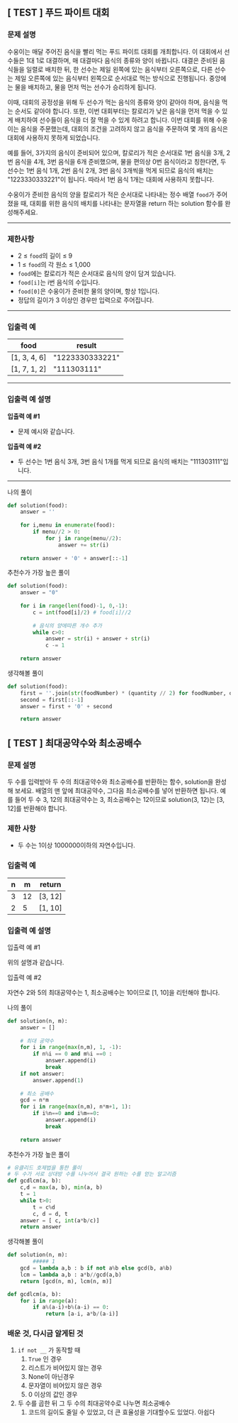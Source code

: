 ## [ TEST ] 푸드 파이트 대회

### **문제 설명**

수웅이는 매달 주어진 음식을 빨리 먹는 푸드 파이트 대회를 개최합니다. 이 대회에서 선수들은 1대 1로 대결하며, 매 대결마다 음식의 종류와 양이 바뀝니다. 대결은 준비된 음식들을 일렬로 배치한 뒤, 한 선수는 제일 왼쪽에 있는 음식부터 오른쪽으로, 다른 선수는 제일 오른쪽에 있는 음식부터 왼쪽으로 순서대로 먹는 방식으로 진행됩니다. 중앙에는 물을 배치하고, 물을 먼저 먹는 선수가 승리하게 됩니다.

이때, 대회의 공정성을 위해 두 선수가 먹는 음식의 종류와 양이 같아야 하며, 음식을 먹는 순서도 같아야 합니다. 또한, 이번 대회부터는 칼로리가 낮은 음식을 먼저 먹을 수 있게 배치하여 선수들이 음식을 더 잘 먹을 수 있게 하려고 합니다. 이번 대회를 위해 수웅이는 음식을 주문했는데, 대회의 조건을 고려하지 않고 음식을 주문하여 몇 개의 음식은 대회에 사용하지 못하게 되었습니다.

예를 들어, 3가지의 음식이 준비되어 있으며, 칼로리가 적은 순서대로 1번 음식을 3개, 2번 음식을 4개, 3번 음식을 6개 준비했으며, 물을 편의상 0번 음식이라고 칭한다면, 두 선수는 1번 음식 1개, 2번 음식 2개, 3번 음식 3개씩을 먹게 되므로 음식의 배치는 "1223330333221"이 됩니다. 따라서 1번 음식 1개는 대회에 사용하지 못합니다.

수웅이가 준비한 음식의 양을 칼로리가 적은 순서대로 나타내는 정수 배열 `food`가 주어졌을 때, 대회를 위한 음식의 배치를 나타내는 문자열을 return 하는 solution 함수를 완성해주세요.

---

### 제한사항

- 2 ≤ `food`의 길이 ≤ 9
- 1 ≤ `food`의 각 원소 ≤ 1,000
- `food`에는 칼로리가 적은 순서대로 음식의 양이 담겨 있습니다.
- `food[i]`는 i번 음식의 수입니다.
- `food[0]`은 수웅이가 준비한 물의 양이며, 항상 1입니다.
- 정답의 길이가 3 이상인 경우만 입력으로 주어집니다.

---

### 입출력 예

| food | result |
| --- | --- |
| [1, 3, 4, 6] | "1223330333221" |
| [1, 7, 1, 2] | "111303111" |

---

### 입출력 예 설명

**입출력 예 #1**

- 문제 예시와 같습니다.

**입출력 예 #2**

- 두 선수는 1번 음식 3개, 3번 음식 1개를 먹게 되므로 음식의 배치는 "111303111"입니다.

---

나의 풀이

```python
def solution(food):
    answer = ''
    
    for i,menu in enumerate(food):
        if menu//2 > 0:
            for j in range(menu//2):
                answer += str(i)
        
    return answer + '0' + answer[::-1]
```

추천수가 가장 높은 풀이

```python
def solution(food):
    answer = "0"
    
    for i in range(len(food)-1, 0,-1):
        c = int(food[i]/2) # food[i]//2
        
        # 음식의 양에따른 개수 추가
        while c>0:
            answer = str(i) + answer + str(i)
            c -= 1
            
    return answer
```

생각해볼 풀이

```python
def solution(food):
    first = ''.join(str(foodNumber) * (quantity // 2) for foodNumber, quantity in enumerate(food))
    second = first[::-1]
    answer = first + '0' + second

    return answer
```

## [ TEST ] 최대공약수와 최소공배수

### **문제 설명**

두 수를 입력받아 두 수의 최대공약수와 최소공배수를 반환하는 함수, solution을 완성해 보세요. 배열의 맨 앞에 최대공약수, 그다음 최소공배수를 넣어 반환하면 됩니다. 예를 들어 두 수 3, 12의 최대공약수는 3, 최소공배수는 12이므로 solution(3, 12)는 [3, 12]를 반환해야 합니다.

### 제한 사항

- 두 수는 1이상 1000000이하의 자연수입니다.

### 입출력 예

| n | m | return |
| --- | --- | --- |
| 3 | 12 | [3, 12] |
| 2 | 5 | [1, 10] |

### 입출력 예 설명

입출력 예 #1

위의 설명과 같습니다.

입출력 예 #2

자연수 2와 5의 최대공약수는 1, 최소공배수는 10이므로 [1, 10]을 리턴해야 합니다.

나의 풀이

```python
def solution(n, m):
    answer = []
    
    # 최대 공약수
    for i in range(max(n,m), 1, -1):
        if n%i == 0 and m%i ==0 :
            answer.append(i)
            break
    if not answer:
        answer.append(1)
        
    # 최소 공배수
    gcd = n*m
    for i in range(max(n,m), n*m+1, 1):
        if i%n==0 and i%m==0:
            answer.append(i)
            break
        
    return answer
```

추천수가 가장 높은 풀이

```python
# 유클리드 호제법을 통한 풀이
# 두 수가 서로 상대방 수를 나누어서 결국 원하는 수를 얻는 알고리즘
def gcdlcm(a, b):
    c,d = max(a, b), min(a, b)
    t = 1
    while t>0:
        t = c%d
        c, d = d, t
    answer = [ c, int(a*b/c)]
    return answer
```

생각해볼 풀이

```python
def solution(n, m):
		##### 1
    gcd = lambda a,b : b if not a%b else gcd(b, a%b)
    lcm = lambda a,b : a*b//gcd(a,b)
    return [gcd(n, m), lcm(n, m)]
```

```python
def gcdlcm(a, b):
    for i in range(a):
        if a%(a-i)+b%(a-i) == 0:
            return [a-i, a*b/(a-i)]
```

### 배운 것, 다시금 알게된 것

1. `if not __` 가 동작할 때
    1. `True` 인 경우
    2. 리스트가 비어있지 않는 경우
    3. None이 아닌경우
    4. 문자열이 비어있지 않은 경우
    5. 0 이상의 값인 경우
2. 두 수를 곱한 뒤 그 두 수의 최대공약수로 나누면 최소공배수
    1. 코드의 길이도 줄일 수 있었고, 더 큰 효율성을 기대할수도 있었다. 아쉽다